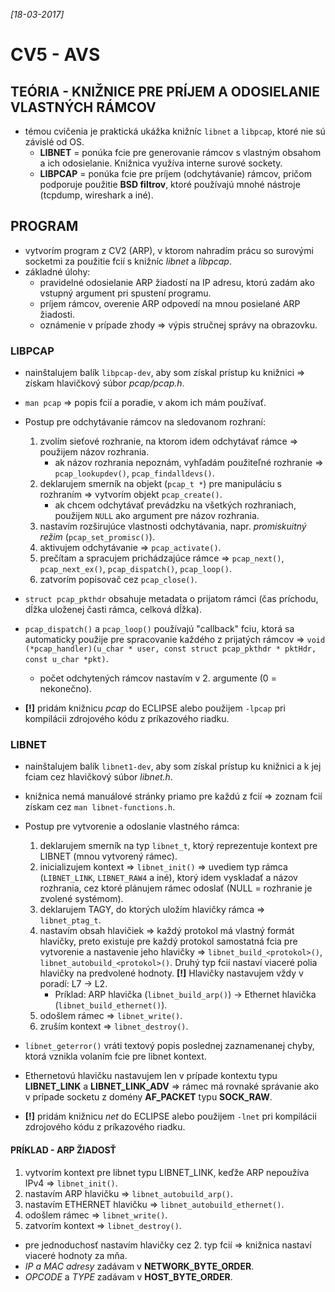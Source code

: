 _[18-03-2017]_

# CV5 - AVS

## TEÓRIA - KNIŽNICE PRE PRÍJEM A ODOSIELANIE VLASTNÝCH RÁMCOV

- témou cvičenia je praktická ukážka knižníc `libnet` a `libpcap`, ktoré nie sú závislé od OS.
    + __LIBNET__ = ponúka fcie pre generovanie rámcov s vlastným obsahom a ich odosielanie. Knižnica využíva interne surové sockety.
    + __LIBPCAP__ = ponúka fcie pre príjem (odchytávanie) rámcov, pričom podporuje použitie __BSD filtrov__, ktoré používajú mnohé nástroje (tcpdump, wireshark a iné).

## PROGRAM

- vytvorím program z CV2 (ARP), v ktorom nahradím prácu so surovými socketmi za použitie fcií s knižníc _libnet_ a _libpcap_.
- základné úlohy: 
    + pravidelné odosielanie ARP žiadostí na IP adresu, ktorú zadám ako vstupný argument pri spustení programu.
    + príjem rámcov, overenie ARP odpovedí na mnou posielané ARP žiadosti.
    + oznámenie v prípade zhody => výpis stručnej správy na obrazovku.

### LIBPCAP

- nainštalujem balík `libpcap-dev`, aby som získal prístup ku knižnici => získam hlavičkový súbor _pcap/pcap.h_. 
- `man pcap` => popis fcií a poradie, v akom ich mám používať.

- Postup pre odchytávanie rámcov na sledovanom rozhraní:
    1. zvolím sieťové rozhranie, na ktorom idem odchytávať rámce => použijem názov rozhrania.
        - ak názov rozhrania nepoznám, vyhľadám použiteľné rozhranie => `pcap_lookupdev()`, `pcap_findalldevs()`.
    2. deklarujem smerník na objekt (`pcap_t *`) pre manipuláciu s rozhraním => vytvorím objekt `pcap_create()`.
        - ak chcem odchytávať prevádzku na všetkých rozhraniach, použijem `NULL` ako argument pre názov rozhrania. 
    3. nastavím rozširujúce vlastnosti odchytávania, napr. _promiskuitný režim_ (`pcap_set_promisc()`).
    4. aktivujem odchytávanie => `pcap_activate()`.
    5. prečítam a spracujem prichádzajúce rámce => `pcap_next()`, `pcap_next_ex()`,  `pcap_dispatch()`, `pcap_loop()`.
    6. zatvorím popisovač cez `pcap_close()`.

- `struct pcap_pkthdr` obsahuje metadata o prijatom rámci (čas príchodu, dĺžka uloženej časti rámca, celková dĺžka).
- `pcap_dispatch()` a `pcap_loop()` používajú "callback" fciu, ktorá sa automaticky použije pre spracovanie každého z prijatých rámcov => `void (*pcap_handler)(u_char * user, const struct pcap_pkthdr * pktHdr, const u_char *pkt)`.
    + počet odchytených rámcov nastavím v 2. argumente (0 = nekonečno).

- __[!]__ pridám knižnicu _pcap_ do ECLIPSE alebo použijem `-lpcap`  pri kompilácii zdrojového kódu z príkazového riadku.

### LIBNET

- nainštalujem balík `libnet1-dev`, aby som získal prístup ku knižnici a k jej fciam cez hlavičkový súbor _libnet.h_.
- knižnica nemá manuálové stránky priamo pre každú z fcií => zoznam fcií získam cez `man libnet-functions.h`.

- Postup pre vytvorenie a odoslanie vlastného rámca:
    1. deklarujem smerník na typ `libnet_t`, ktorý reprezentuje kontext pre LIBNET (mnou vytvorený rámec).
    2. inicializujem kontext => `libnet_init()` => uvediem typ rámca (`LIBNET_LINK`, `LIBNET_RAW4` a iné), ktorý idem vyskladať a názov rozhrania, cez ktoré plánujem rámec odoslať (NULL = rozhranie je zvolené systémom).
    3. deklarujem TAGY, do ktorých uložím hlavičky rámca => `libnet_ptag_t`.
    4. nastavím obsah hlavičiek => každý protokol má vlastný formát hlavičky, preto existuje pre každý protokol samostatná fcia pre vytvorenie a nastavenie jeho hlavičky => `libnet_build_<protokol>()`, `libnet_autobuild_<protokol>()`. Druhý typ fcií nastaví viaceré polia hlavičky na predvolené hodnoty. __[!]__ Hlavičky nastavujem vždy v poradí: L7 -> L2.
        - Príklad: ARP hlavička (`libnet_build_arp()`) -> Ethernet hlavička (`libnet_build_ethernet()`).
    5. odošlem rámec => `libnet_write()`.
    6. zruším kontext => `libnet_destroy()`.   

- `libnet_geterror()` vráti textový popis poslednej zaznamenanej chyby, ktorá vznikla volaním fcie pre libnet kontext.
- Ethernetovú hlavičku nastavujem len v prípade kontextu typu __LIBNET_LINK__ a __LIBNET_LINK_ADV__ => rámec má rovnaké správanie ako v prípade socketu z domény __AF_PACKET__ typu __SOCK_RAW__.
- __[!]__ pridám knižnicu _net_ do ECLIPSE alebo použijem `-lnet`  pri kompilácii zdrojového kódu z príkazového riadku.

#### PRÍKLAD - ARP ŽIADOSŤ
 
1. vytvorím kontext pre libnet typu LIBNET_LINK, keďže ARP nepoužíva IPv4 => `libnet_init()`.
2. nastavím ARP hlavičku => `libnet_autobuild_arp()`.
3. nastavím ETHERNET hlavičku => `libnet_autobuild_ethernet()`.
4. odošlem rámec => `libnet_write()`.
5. zatvorím kontext => `libnet_destroy()`.  

- pre jednoduchosť nastavím hlavičky cez 2. typ fcií => knižnica nastaví viaceré hodnoty za mňa.
- _IP a MAC adresy_ zadávam v __NETWORK_BYTE_ORDER__.
- _OPCODE_ a _TYPE_ zadávam v __HOST_BYTE_ORDER__.
